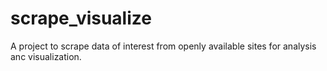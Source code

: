 # scrape_visualize
A project to scrape data of interest from openly available sites for analysis anc visualization. 
